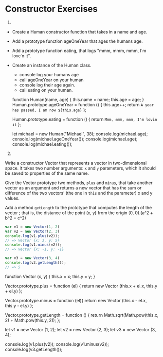# Constructor Exercises

1.
  * Create a Human constructor function that takes in a name and age.
  * Add a prototype function ageOneYear that ages the humans age.
  * Add a prototype function eating, that logs "mmm, mmm, mmm, I'm love'n it".
  * Create an instance of the Human class.
    * console log your humans age
    * call ageOneYear on your human
    * console log their age again.
    * call eating on your human.

    function Human(name, age) {
      this.name = name;
      this.age = age;
    }
    Human.prototype.ageOneYear = function () {
      this.age++;
      return `A year has passed, I am now ${this.age}`
    };

    Human.prototype.eating = function () {
      return `Mmm, mmm, mmm, I'm lovin it`
    };

    let michael = new Human("Michael", 38);
    console.log(michael.age);
    console.log(michael.ageOneYear());
    console.log(michael.age);
    console.log(michael.eating());

2.
Write a constructor Vector that represents a vector in two-dimensional space.
It takes two number arguments: `x` and `y` parameters, which it should be saved to properties of the same name.

Give the Vector prototype two methods, `plus` and `minus`, that take another vector as an argument and
returns a new vector that has the sum or difference of the two vectors’ (the one in `this` and the parameter) x and y values.

Add a method `getLength` to the prototype that computes the length of the vector ;
that is, the distance of the point (x, y) from the origin (0, 0).(a^2 + b^2 = c^2)

```js
var v1 = new Vector(1, 2)
var v2 = new Vector(2, 3)
console.log(v1.plus(v2));
// => Vector {x: 3, y: 5}
console.log(v1.minus(v2));
// => Vector {x: -1, y: -1}

var v3 = new Vector(3, 4)
console.log(v3.getLength());
// => 5
```

function Vector (x, y) {
  this.x = x;
  this.y = y;
}

Vector.prototype.plus = function (el) {
  return new Vector (this.x + el.x, this.y + el.y)
};

Vector.prototype.minus = function (el){
return new Vector (this.x - el.x, this.y - el.y)
};

Vector.prototype.getLength = function () {
  return Math.sqrt(Math.pow(this.x, 2) + Math.pow(this.y, 2));
};

let v1 = new Vector (1, 2);
let v2 = new Vector (2, 3);
let v3 = new Vector (3, 4);

console.log(v1.plus(v2));
console.log(v1.minus(v2));
console.log(v3.getLength());

